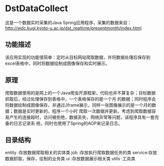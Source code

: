 # DstDataCollect
这是一个数据实时采集的Java Spring应用程序，采集的数据来自： http://wdc.kugi.kyoto-u.ac.jp/dst_realtime/presentmonth/index.html
## 功能描述
该应用实现的功能很简单：定时从目标网站爬取数据，并将数据处理后保存到excel表格中，同时将数据绘制成图像保存和实时展示。
## 原理
爬取数据使用的是网上的一个Java爬虫开源框架，代码也并不算复杂；目标数据抓取后，经过处理保存到表格中，一个表格保存的是一个月
的数据；同时程序会将数据绘制成图像保存，并通过Jframe展示，同样一张图像展示的是一个月的数据；数据是实时更新的，程序一个小时
爬取一次数据并更新。考虑到爬取数据容易产生的连接超时，访问被拒绝，数据丢失，网络异常等问题，该程序具有一套完备的日志记录系
统，同时也使用了Spring的AOP来记录日志。
## 目录结构
entity :存放数据爬取相关的实体类
job    :存放执行爬取数据任务的类
service:存放数据抓取，保存，绘制的业务类
ui     :存放数据展示相关类
utils  :工具类
